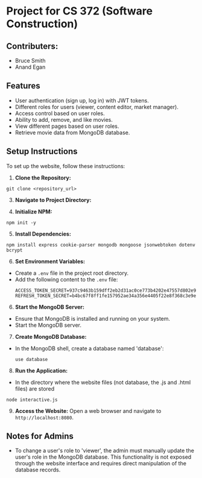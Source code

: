 # Project for CS 372 (Software Construction)
## Contributers:
- Bruce Smith
- Anand Egan

## Features
- User authentication (sign up, log in) with JWT tokens.
- Different roles for users (viewer, content editor, market manager).
- Access control based on user roles.
- Ability to add, remove, and like movies.
- View different pages based on user roles.
- Retrieve movie data from MongoDB database.

## Setup Instructions
To set up the website, follow these instructions:

1. **Clone the Repository:**
```
git clone <repository_url>
```

3. **Navigate to Project Directory:**

4. **Initialize NPM:**
```
npm init -y
```

5. **Install Dependencies:**
```
npm install express cookie-parser mongodb mongoose jsonwebtoken dotenv bcrypt
```


6. **Set Environment Variables:**
- Create a `.env` file in the project root directory.
- Add the following content to the `.env` file:
  ```
  ACCESS_TOKEN_SECRET=937c9463b159dff2eb2d31ac0ce773b4202e47557d802e9b1fa904552327d7fd
  REFRESH_TOKEN_SECRET=b4bc67f8ff1fe157952ae34a356e4405f22e8f368c3e9e07c5cf41743c165611
  ```

6. **Start the MongoDB Server:**
- Ensure that MongoDB is installed and running on your system.
- Start the MongoDB server.

7. **Create MongoDB Database:**
- In the MongoDB shell, create a database named 'database':
  ```
  use database
  ```

8. **Run the Application:**
- In the directory where the website files (not database, the .js and .html files) are stored
```
node interactive.js
```

9. **Access the Website:**
Open a web browser and navigate to `http://localhost:8080`.

## Notes for Admins
- To change a user's role to 'viewer', the admin must manually update the user's role in the MongoDB database. This functionality is not exposed through the website interface and requires direct manipulation of the database records.
